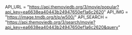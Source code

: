 API_URL = "https://api.themoviedb.org/3/movie/popular?api_key=ea6638ea40443b24947650ef1a6c2620"
API_IMG = "https://image.tmdb.org/t/p/w500/"
API_SEARCH = "https://api.themoviedb.org/3/search/movie?api_key=ea6638ea40443b24947650ef1a6c2620&query"